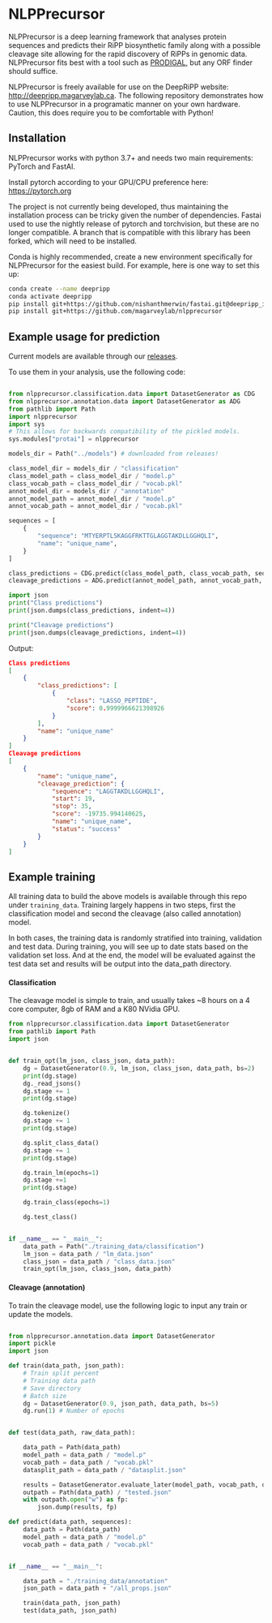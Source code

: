
# NLPPrecursor


NLPPrecursor is a deep learning framework that analyses protein sequences and predicts their RiPP biosynthetic family along
with a possible cleavage site allowing for the rapid discovery of RiPPs in genomic data. NLPPrecursor fits best with a tool
such as [PRODIGAL](https://github.com/hyattpd/Prodigal), but any ORF finder should suffice.

NLPPrecursor is freely available for use on the DeepRiPP website: <http://deepripp.magarveylab.ca>. The following repository
demonstrates how to use NLPPrecursor in a programatic manner on your own hardware. Caution, this does require you to be comfortable
with Python!


## Installation

NLPPrecursor works with python 3.7+ and needs two main requirements: PyTorch and FastAI.

Install pytorch according to your GPU/CPU preference here: <https://pytorch.org>


The project is not currently being developed, thus maintaining the installation process can be tricky given the number of dependencies. Fastai used to use the nightly release of pytorch and torchvision, but these are no longer compatible. A branch that is compatible with this library has been forked, which will need to be installed.

Conda is highly recommended, create a new environment specifically for NLPPrecursor for the easiest build.
For example, here is one way to set this up:
```bash
conda create --name deepripp
conda activate deepripp
pip install git+https://github.com/nishanthmerwin/fastai.git@deepripp_install
pip install git+https://github.com/magarveylab/nlpprecursor
```

## Example usage for prediction

Current models are available through our [releases](https://github.com/magarveylab/nlpprecursor/releases).

To use them in your analysis, use the following code:


```python

from nlpprecursor.classification.data import DatasetGenerator as CDG
from nlpprecursor.annotation.data import DatasetGenerator as ADG
from pathlib import Path
import nlpprecursor
import sys
# This allows for backwards compatibility of the pickled models.
sys.modules["protai"] = nlpprecursor

models_dir = Path("../models") # downloaded from releases! 

class_model_dir = models_dir / "classification"
class_model_path = class_model_dir / "model.p"
class_vocab_path = class_model_dir / "vocab.pkl"
annot_model_dir = models_dir / "annotation"
annot_model_path = annot_model_dir / "model.p"
annot_vocab_path = annot_model_dir / "vocab.pkl"

sequences = [
    {
        "sequence": "MTYERPTLSKAGGFRKTTGLAGGTAKDLLGGHQLI",
        "name": "unique_name",
    }
]

class_predictions = CDG.predict(class_model_path, class_vocab_path, sequences)
cleavage_predictions = ADG.predict(annot_model_path, annot_vocab_path, sequences)

import json
print("Class predictions")
print(json.dumps(class_predictions, indent=4))

print("Cleavage predictions")
print(json.dumps(cleavage_predictions, indent=4))
```


Output: 
```json
Class predictions
[
    {
        "class_predictions": [
            {
                "class": "LASSO_PEPTIDE",
                "score": 0.9999966621398926
            }
        ],
        "name": "unique_name"
    }
]
Cleavage predictions
[
    {
        "name": "unique_name",
        "cleavage_prediction": {
            "sequence": "LAGGTAKDLLGGHQLI",
            "start": 19,
            "stop": 35,
            "score": -19735.994140625,
            "name": "unique_name",
            "status": "success"
        }
    }
]
```


## Example training

All training data to build the above models is available through this repo under `training_data`. Training
largely happens in two steps, first the classification model and second the cleavage (also called annotation) model.

In both cases, the training data is randomly stratified into training, validation and test data. During training,
you will see up to date stats based on the validation set loss. And at the end, the model will be evaluated against
the test data set and results will be output into the data_path directory.


#### Classification
The cleavage model is simple to train, and usually takes ~8 hours on a 4 core computer, 8gb of RAM and a K80 NVidia GPU.

```python
from nlpprecursor.classification.data import DatasetGenerator
from pathlib import Path
import json


def train_opt(lm_json, class_json, data_path):
    dg = DatasetGenerator(0.9, lm_json, class_json, data_path, bs=2)
    print(dg.stage)
    dg._read_jsons()
    dg.stage += 1
    print(dg.stage)

    dg.tokenize()
    dg.stage += 1
    print(dg.stage)

    dg.split_class_data()
    dg.stage += 1
    print(dg.stage)

    dg.train_lm(epochs=1)
    dg.stage +=1
    print(dg.stage)

    dg.train_class(epochs=1)

	dg.test_class()


if __name__ == "__main__":
	data_path = Path("./training_data/classification")
    lm_json = data_path / "lm_data.json"
    class_json = data_path / "class_data.json"
    train_opt(lm_json, class_json, data_path)

```



#### Cleavage (annotation)

To train the cleavage model, use the following logic to input any train or update the models.

```python

from nlpprecursor.annotation.data import DatasetGenerator
import pickle
import json

def train(data_path, json_path):
	# Train split percent
	# Training data path
	# Save directory
	# Batch size
    dg = DatasetGenerator(0.9, json_path, data_path, bs=5)
    dg.run(1) # Number of epochs


def test(data_path, raw_data_path):

    data_path = Path(data_path)
    model_path = data_path / "model.p"
    vocab_path = data_path / "vocab.pkl"
    datasplit_path = data_path / "datasplit.json"

    results = DatasetGenerator.evaluate_later(model_path, vocab_path, datasplit_path, raw_data_path)
    outpath = Path(data_path) / "tested.json"
    with outpath.open("w") as fp:
        json.dump(results, fp)

def predict(data_path, sequences):
    data_path = Path(data_path)
    model_path = data_path / "model.p"
    vocab_path = data_path / "vocab.pkl"


if __name__ == "__main__":

    data_path = "./training_data/annotation"
	json_path = data_path + "/all_props.json"

    train(data_path, json_path)
	test(data_path, json_path)

```








